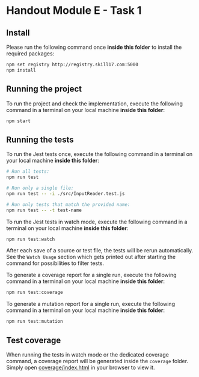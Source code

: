 # Handout Module E - Task 1

## Install

Please run the following command once **inside this folder** to install the required packages:
```bash
npm set registry http://registry.skill17.com:5000
npm install
```

## Running the project

To run the project and check the implementation, execute the following command in a terminal on your local machine **inside this folder**:
```bash
npm start
```

## Running the tests

To run the Jest tests once, execute the following command in a terminal on your local machine **inside this folder**:
```bash
# Run all tests:
npm run test

# Run only a single file:
npm run test -- -i ./src/InputReader.test.js

# Run only tests that match the provided name:
npm run test -- -t test-name
```

To run the Jest tests in watch mode, execute the following command in a terminal on your local machine **inside this folder**:
```bash
npm run test:watch
```
After each save of a source or test file, the tests will be rerun automatically.
See the `Watch Usage` section which gets printed out after starting the command for possibilities to filter tests.

To generate a coverage report for a single run, execute the following command in a terminal on your local machine **inside this folder**:
```bash
npm run test:coverage
```

To generate a mutation report for a single run, execute the following command in a terminal on your local machine **inside this folder**:
```bash
npm run test:mutation
```

## Test coverage

When running the tests in watch mode or the dedicated coverage command, a coverage report will be generated inside the `coverage` folder.
Simply open [coverage/index.html](./coverage/index.html) in your browser to view it.
